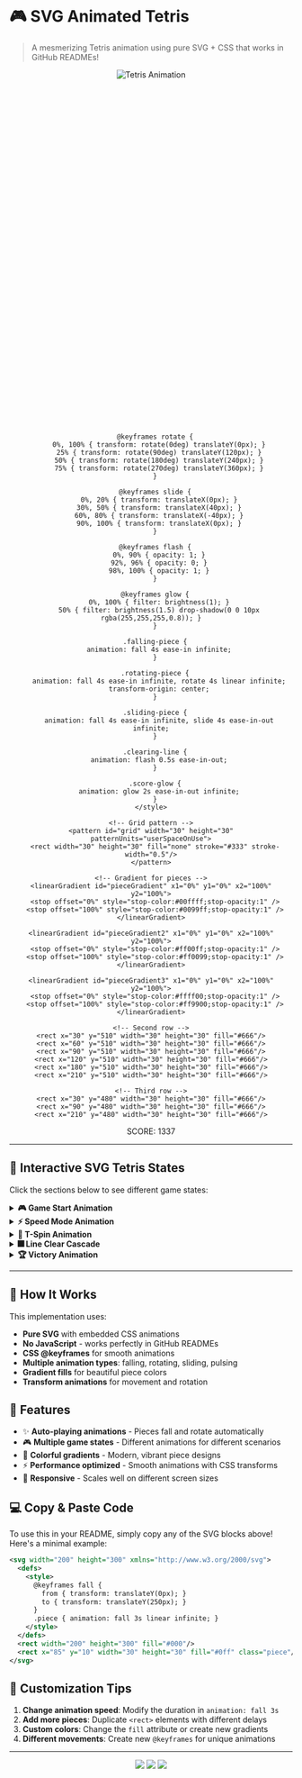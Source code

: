 # 🎮 SVG Animated Tetris

> A mesmerizing Tetris animation using pure SVG + CSS that works in GitHub READMEs!

<div align="center">

![Tetris Animation](https://svg-tetris.example.com/animation.svg)

<!-- Main Animated Tetris Board -->
<svg width="300" height="600" xmlns="http://www.w3.org/2000/svg">
  <defs>
    <style>
      @keyframes fall {
        0% { transform: translateY(0px); }
        100% { transform: translateY(480px); }
      }
      
      @keyframes rotate {
        0%, 100% { transform: rotate(0deg) translateY(0px); }
        25% { transform: rotate(90deg) translateY(120px); }
        50% { transform: rotate(180deg) translateY(240px); }
        75% { transform: rotate(270deg) translateY(360px); }
      }
      
      @keyframes slide {
        0%, 20% { transform: translateX(0px); }
        30%, 50% { transform: translateX(40px); }
        60%, 80% { transform: translateX(-40px); }
        90%, 100% { transform: translateX(0px); }
      }
      
      @keyframes flash {
        0%, 90% { opacity: 1; }
        92%, 96% { opacity: 0; }
        98%, 100% { opacity: 1; }
      }
      
      @keyframes glow {
        0%, 100% { filter: brightness(1); }
        50% { filter: brightness(1.5) drop-shadow(0 0 10px rgba(255,255,255,0.8)); }
      }
      
      .falling-piece {
        animation: fall 4s ease-in infinite;
      }
      
      .rotating-piece {
        animation: fall 4s ease-in infinite, rotate 4s linear infinite;
        transform-origin: center;
      }
      
      .sliding-piece {
        animation: fall 4s ease-in infinite, slide 4s ease-in-out infinite;
      }
      
      .clearing-line {
        animation: flash 0.5s ease-in-out;
      }
      
      .score-glow {
        animation: glow 2s ease-in-out infinite;
      }
    </style>
    
    <!-- Grid pattern -->
    <pattern id="grid" width="30" height="30" patternUnits="userSpaceOnUse">
      <rect width="30" height="30" fill="none" stroke="#333" stroke-width="0.5"/>
    </pattern>
    
    <!-- Gradient for pieces -->
    <linearGradient id="pieceGradient" x1="0%" y1="0%" x2="100%" y2="100%">
      <stop offset="0%" style="stop-color:#00ffff;stop-opacity:1" />
      <stop offset="100%" style="stop-color:#0099ff;stop-opacity:1" />
    </linearGradient>
    
    <linearGradient id="pieceGradient2" x1="0%" y1="0%" x2="100%" y2="100%">
      <stop offset="0%" style="stop-color:#ff00ff;stop-opacity:1" />
      <stop offset="100%" style="stop-color:#ff0099;stop-opacity:1" />
    </linearGradient>
    
    <linearGradient id="pieceGradient3" x1="0%" y1="0%" x2="100%" y2="100%">
      <stop offset="0%" style="stop-color:#ffff00;stop-opacity:1" />
      <stop offset="100%" style="stop-color:#ff9900;stop-opacity:1" />
    </linearGradient>
  </defs>
  
  <!-- Background -->
  <rect width="300" height="600" fill="#111" stroke="#444" stroke-width="2"/>
  <rect width="300" height="600" fill="url(#grid)" opacity="0.3"/>
  
  <!-- Game board frame -->
  <rect x="30" y="30" width="240" height="540" fill="none" stroke="#666" stroke-width="2"/>
  
  <!-- Static pieces at bottom -->
  <g id="static-pieces">
    <!-- Bottom row -->
    <rect x="30" y="540" width="30" height="30" fill="#666"/>
    <rect x="60" y="540" width="30" height="30" fill="#666"/>
    <rect x="90" y="540" width="30" height="30" fill="#666"/>
    <rect x="150" y="540" width="30" height="30" fill="#666"/>
    <rect x="180" y="540" width="30" height="30" fill="#666"/>
    <rect x="210" y="540" width="30" height="30" fill="#666"/>
    <rect x="240" y="540" width="30" height="30" fill="#666"/>
    
    <!-- Second row -->
    <rect x="30" y="510" width="30" height="30" fill="#666"/>
    <rect x="60" y="510" width="30" height="30" fill="#666"/>
    <rect x="90" y="510" width="30" height="30" fill="#666"/>
    <rect x="120" y="510" width="30" height="30" fill="#666"/>
    <rect x="180" y="510" width="30" height="30" fill="#666"/>
    <rect x="210" y="510" width="30" height="30" fill="#666"/>
    
    <!-- Third row -->
    <rect x="30" y="480" width="30" height="30" fill="#666"/>
    <rect x="90" y="480" width="30" height="30" fill="#666"/>
    <rect x="210" y="480" width="30" height="30" fill="#666"/>
  </g>
  
  <!-- Falling I-piece -->
  <g class="falling-piece">
    <rect x="120" y="30" width="30" height="30" fill="url(#pieceGradient)" stroke="#fff" stroke-width="1"/>
    <rect x="120" y="60" width="30" height="30" fill="url(#pieceGradient)" stroke="#fff" stroke-width="1"/>
    <rect x="120" y="90" width="30" height="30" fill="url(#pieceGradient)" stroke="#fff" stroke-width="1"/>
    <rect x="120" y="120" width="30" height="30" fill="url(#pieceGradient)" stroke="#fff" stroke-width="1"/>
  </g>
  
  <!-- Rotating T-piece (delayed) -->
  <g class="rotating-piece" style="animation-delay: 1s; opacity: 0; animation-fill-mode: forwards;">
    <rect x="180" y="30" width="30" height="30" fill="url(#pieceGradient2)" stroke="#fff" stroke-width="1"/>
    <rect x="150" y="60" width="30" height="30" fill="url(#pieceGradient2)" stroke="#fff" stroke-width="1"/>
    <rect x="180" y="60" width="30" height="30" fill="url(#pieceGradient2)" stroke="#fff" stroke-width="1"/>
    <rect x="210" y="60" width="30" height="30" fill="url(#pieceGradient2)" stroke="#fff" stroke-width="1"/>
  </g>
  
  <!-- Sliding L-piece (more delayed) -->
  <g class="sliding-piece" style="animation-delay: 2s; opacity: 0; animation-fill-mode: forwards;">
    <rect x="60" y="30" width="30" height="30" fill="url(#pieceGradient3)" stroke="#fff" stroke-width="1"/>
    <rect x="60" y="60" width="30" height="30" fill="url(#pieceGradient3)" stroke="#fff" stroke-width="1"/>
    <rect x="60" y="90" width="30" height="30" fill="url(#pieceGradient3)" stroke="#fff" stroke-width="1"/>
    <rect x="90" y="90" width="30" height="30" fill="url(#pieceGradient3)" stroke="#fff" stroke-width="1"/>
  </g>
  
  <!-- Score display -->
  <text x="150" y="20" text-anchor="middle" fill="#fff" font-family="monospace" font-size="16" class="score-glow">
    SCORE: 1337
  </text>
  
  <!-- Line clear effect -->
  <rect x="30" y="540" width="240" height="30" fill="#fff" opacity="0" class="clearing-line" style="animation-delay: 3.8s;"/>
</svg>

</div>

---

## 🎯 Interactive SVG Tetris States

Click the sections below to see different game states:

<details>
<summary><b>🎮 Game Start Animation</b></summary>

<div align="center">
<svg width="300" height="400" xmlns="http://www.w3.org/2000/svg">
  <defs>
    <style>
      @keyframes intro {
        0% { transform: scale(0) rotate(180deg); opacity: 0; }
        50% { transform: scale(1.2) rotate(90deg); opacity: 0.8; }
        100% { transform: scale(1) rotate(0deg); opacity: 1; }
      }
      
      @keyframes pulse {
        0%, 100% { transform: scale(1); }
        50% { transform: scale(1.05); }
      }
      
      .intro-piece {
        animation: intro 2s ease-out;
        transform-origin: center;
      }
      
      .pulse-text {
        animation: pulse 2s ease-in-out infinite;
        transform-origin: center;
      }
    </style>
  </defs>
  
  <rect width="300" height="400" fill="#000"/>
  
  <!-- Animated Tetris logo -->
  <g transform="translate(150, 200)" class="intro-piece">
    <rect x="-60" y="-30" width="30" height="30" fill="#ff0000"/>
    <rect x="-30" y="-30" width="30" height="30" fill="#ff7700"/>
    <rect x="0" y="-30" width="30" height="30" fill="#ffff00"/>
    <rect x="30" y="-30" width="30" height="30" fill="#00ff00"/>
    <rect x="-30" y="0" width="30" height="30" fill="#0099ff"/>
    <rect x="0" y="0" width="30" height="30" fill="#0000ff"/>
    <rect x="30" y="0" width="30" height="30" fill="#ff00ff"/>
  </g>
  
  <text x="150" y="300" text-anchor="middle" fill="#fff" font-size="24" font-family="monospace" class="pulse-text">
    PRESS START
  </text>
</svg>
</div>

</details>

<details>
<summary><b>⚡ Speed Mode Animation</b></summary>

<div align="center">
<svg width="300" height="400" xmlns="http://www.w3.org/2000/svg">
  <defs>
    <style>
      @keyframes superfast {
        0% { transform: translateY(0px); }
        100% { transform: translateY(350px); }
      }
      
      @keyframes shake {
        0%, 100% { transform: translateX(0); }
        25% { transform: translateX(-2px); }
        75% { transform: translateX(2px); }
      }
      
      .speed-piece-1 { animation: superfast 0.5s linear infinite; }
      .speed-piece-2 { animation: superfast 0.7s linear infinite; animation-delay: 0.2s; }
      .speed-piece-3 { animation: superfast 0.6s linear infinite; animation-delay: 0.4s; }
      .board-shake { animation: shake 0.1s linear infinite; }
    </style>
  </defs>
  
  <g class="board-shake">
    <rect width="300" height="400" fill="#111"/>
    <rect x="20" y="20" width="260" height="360" fill="none" stroke="#f00" stroke-width="2"/>
    
    <!-- Multiple falling pieces -->
    <rect x="50" y="20" width="30" height="30" fill="#0ff" class="speed-piece-1"/>
    <rect x="150" y="20" width="30" height="30" fill="#f0f" class="speed-piece-2"/>
    <rect x="220" y="20" width="30" height="30" fill="#ff0" class="speed-piece-3"/>
  </g>
  
  <text x="150" y="395" text-anchor="middle" fill="#f00" font-size="16" font-family="monospace">
    SPEED LEVEL 9!
  </text>
</svg>
</div>

</details>

<details>
<summary><b>🌟 T-Spin Animation</b></summary>

<div align="center">
<svg width="300" height="400" xmlns="http://www.w3.org/2000/svg">
  <defs>
    <style>
      @keyframes tspin {
        0% { transform: rotate(0deg) translate(0, 0); }
        25% { transform: rotate(90deg) translate(30px, 0); }
        50% { transform: rotate(180deg) translate(30px, 30px); }
        75% { transform: rotate(270deg) translate(0, 30px); }
        100% { transform: rotate(360deg) translate(0, 0); }
      }
      
      @keyframes sparkle {
        0%, 100% { opacity: 0; transform: scale(0); }
        50% { opacity: 1; transform: scale(1); }
      }
      
      .t-spin-piece {
        animation: tspin 2s ease-in-out infinite;
        transform-origin: 45px 45px;
      }
      
      .sparkle {
        animation: sparkle 1s ease-out infinite;
      }
    </style>
  </defs>
  
  <rect width="300" height="400" fill="#000"/>
  
  <!-- T-piece performing spin -->
  <g transform="translate(100, 150)" class="t-spin-piece">
    <rect x="30" y="30" width="30" height="30" fill="#ff00ff" stroke="#fff" stroke-width="2"/>
    <rect x="0" y="60" width="30" height="30" fill="#ff00ff" stroke="#fff" stroke-width="2"/>
    <rect x="30" y="60" width="30" height="30" fill="#ff00ff" stroke="#fff" stroke-width="2"/>
    <rect x="60" y="60" width="30" height="30" fill="#ff00ff" stroke="#fff" stroke-width="2"/>
  </g>
  
  <!-- Sparkle effects -->
  <circle cx="100" cy="150" r="5" fill="#fff" class="sparkle"/>
  <circle cx="200" cy="150" r="5" fill="#fff" class="sparkle" style="animation-delay: 0.3s;"/>
  <circle cx="150" cy="100" r="5" fill="#fff" class="sparkle" style="animation-delay: 0.6s;"/>
  <circle cx="150" cy="200" r="5" fill="#fff" class="sparkle" style="animation-delay: 0.9s;"/>
  
  <text x="150" y="350" text-anchor="middle" fill="#fff" font-size="20" font-family="monospace">
    T-SPIN TRIPLE!
  </text>
</svg>
</div>

</details>

<details>
<summary><b>🎆 Line Clear Cascade</b></summary>

<div align="center">
<svg width="300" height="400" xmlns="http://www.w3.org/2000/svg">
  <defs>
    <style>
      @keyframes disappear {
        0% { opacity: 1; transform: scale(1); }
        50% { opacity: 1; transform: scale(1.2); filter: brightness(2); }
        100% { opacity: 0; transform: scale(0); }
      }
      
      @keyframes drop {
        0% { transform: translateY(0); }
        100% { transform: translateY(30px); }
      }
      
      .clear-1 { animation: disappear 0.5s ease-out forwards; }
      .clear-2 { animation: disappear 0.5s ease-out 0.2s forwards; }
      .clear-3 { animation: disappear 0.5s ease-out 0.4s forwards; }
      .clear-4 { animation: disappear 0.5s ease-out 0.6s forwards; }
      
      .drop-pieces { animation: drop 0.5s ease-in 1s forwards; }
    </style>
  </defs>
  
  <rect width="300" height="400" fill="#000"/>
  
  <!-- Pieces above the cleared lines -->
  <g class="drop-pieces">
    <rect x="50" y="200" width="30" height="30" fill="#666"/>
    <rect x="110" y="200" width="30" height="30" fill="#666"/>
    <rect x="170" y="200" width="30" height="30" fill="#666"/>
  </g>
  
  <!-- Lines being cleared -->
  <rect x="20" y="230" width="260" height="30" fill="#fff" class="clear-1"/>
  <rect x="20" y="260" width="260" height="30" fill="#fff" class="clear-2"/>
  <rect x="20" y="290" width="260" height="30" fill="#fff" class="clear-3"/>
  <rect x="20" y="320" width="260" height="30" fill="#fff" class="clear-4"/>
  
  <text x="150" y="100" text-anchor="middle" fill="#ff0" font-size="24" font-family="monospace">
    TETRIS!
  </text>
</svg>
</div>

</details>

<details>
<summary><b>🏆 Victory Animation</b></summary>

<div align="center">
<svg width="300" height="400" xmlns="http://www.w3.org/2000/svg">
  <defs>
    <style>
      @keyframes victory {
        0% { transform: translateY(400px) scale(0.5); opacity: 0; }
        50% { transform: translateY(0px) scale(1.2); opacity: 1; }
        100% { transform: translateY(0px) scale(1); opacity: 1; }
      }
      
      @keyframes rainbow {
        0% { fill: #ff0000; }
        16% { fill: #ff7700; }
        33% { fill: #ffff00; }
        50% { fill: #00ff00; }
        66% { fill: #0099ff; }
        83% { fill: #0000ff; }
        100% { fill: #ff00ff; }
      }
      
      @keyframes rotate-trophy {
        0% { transform: rotate(0deg); }
        100% { transform: rotate(360deg); }
      }
      
      .victory-text {
        animation: victory 2s ease-out forwards, rainbow 2s linear infinite;
      }
      
      .trophy {
        animation: rotate-trophy 4s linear infinite;
        transform-origin: center;
      }
    </style>
  </defs>
  
  <rect width="300" height="400" fill="#000"/>
  
  <!-- Trophy -->
  <g transform="translate(150, 200)" class="trophy">
    <path d="M-30,-40 L-20,-20 L-10,-20 L-10,0 L10,0 L10,-20 L20,-20 L30,-40 Z" 
          fill="#ffd700" stroke="#fff" stroke-width="2"/>
    <ellipse cx="0" cy="-40" rx="35" ry="10" fill="#ffd700" stroke="#fff" stroke-width="2"/>
  </g>
  
  <text x="150" y="100" text-anchor="middle" font-size="32" font-family="monospace" class="victory-text">
    YOU WIN!
  </text>
  
  <text x="150" y="350" text-anchor="middle" fill="#fff" font-size="16" font-family="monospace">
    Score: 999,999
  </text>
</svg>
</div>

</details>

---

## 🎨 How It Works

This implementation uses:
- **Pure SVG** with embedded CSS animations
- **No JavaScript** - works perfectly in GitHub READMEs
- **CSS @keyframes** for smooth animations
- **Multiple animation types**: falling, rotating, sliding, pulsing
- **Gradient fills** for beautiful piece colors
- **Transform animations** for movement and rotation

## 🚀 Features

- ✨ **Auto-playing animations** - Pieces fall and rotate automatically
- 🎮 **Multiple game states** - Different animations for different scenarios
- 🌈 **Colorful gradients** - Modern, vibrant piece designs
- ⚡ **Performance optimized** - Smooth animations with CSS transforms
- 📱 **Responsive** - Scales well on different screen sizes

## 💻 Copy & Paste Code

To use this in your README, simply copy any of the SVG blocks above! Here's a minimal example:

```svg
<svg width="200" height="300" xmlns="http://www.w3.org/2000/svg">
  <defs>
    <style>
      @keyframes fall {
        from { transform: translateY(0px); }
        to { transform: translateY(250px); }
      }
      .piece { animation: fall 3s linear infinite; }
    </style>
  </defs>
  <rect width="200" height="300" fill="#000"/>
  <rect x="85" y="10" width="30" height="30" fill="#0ff" class="piece"/>
</svg>
```

## 🎯 Customization Tips

1. **Change animation speed**: Modify the duration in `animation: fall 3s`
2. **Add more pieces**: Duplicate `<rect>` elements with different delays
3. **Custom colors**: Change the `fill` attribute or create new gradients
4. **Different movements**: Create new `@keyframes` for unique animations

---

<p align="center">
  <img src="https://img.shields.io/badge/Made_with-SVG_+_CSS-ff69b4?style=for-the-badge" />
  <img src="https://img.shields.io/badge/No_JavaScript-Required-00ff00?style=for-the-badge" />
  <img src="https://img.shields.io/badge/GitHub_README-Compatible-blue?style=for-the-badge" />
</p>

